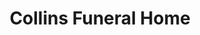 ---
title: "Collins Funeral Home"
url: /scottsburg/collins-funeral-home/
shop: funeral directors
---